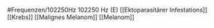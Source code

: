 #Frequenzen/102250Hz
102250 Hz (E)
[[Ektoparasitärer Infestations]]
[[Krebs]]
[[Malignes Melanom]]
[[Melanom]]